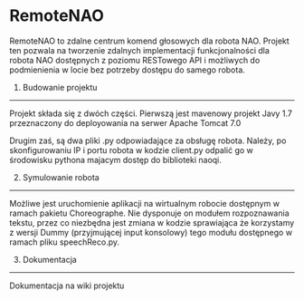 RemoteNAO
=========
RemoteNAO to zdalne centrum komend głosowych dla robota NAO. Projekt ten pozwala na tworzenie zdalnych implementacji funkcjonalności dla robota NAO dostępnych z poziomu RESTowego API i możliwych do podmienienia w locie bez potrzeby dostępu do samego robota.

1. Budowanie projektu
---------------------

Projekt składa się z dwóch części. Pierwszą jest mavenowy projekt Javy 1.7 przeznaczony do deployowania na serwer Apache Tomcat 7.0

Drugim zaś, są dwa pliki .py odpowiadające za obsługę robota. Należy, po skonfigurowaniu IP i portu robota w kodzie client.py odpalić go w środowisku pythona majacym dostęp do biblioteki naoqi.

2. Symulowanie robota
---------------------

Możliwe jest uruchomienie aplikacji na wirtualnym robocie dostępnym w ramach pakietu Choreographe. Nie dysponuje on modułem rozpoznawania tekstu, przez co niezbędna jest zmiana w kodzie sprawiająca że korzystamy z wersji Dummy (przyjmującej input konsolowy) tego modułu dostępnego w ramach pliku speechReco.py. 

3. Dokumentacja
---------------

Dokumentacja na wiki projektu
